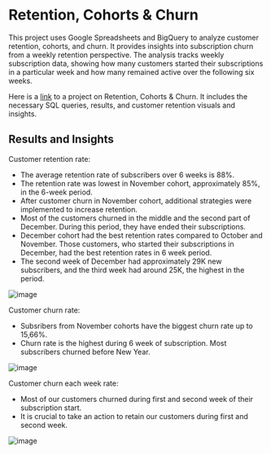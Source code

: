 # Retention, Cohorts & Churn

This project uses Google Spreadsheets and BigQuery to analyze customer retention, cohorts, and churn. It provides insights into subscription churn from a weekly retention perspective. The analysis tracks weekly subscription data, showing how many customers started their subscriptions in a particular week and how many remained active over the following six weeks.

Here is a [link](https://docs.google.com/spreadsheets/d/1hRxGVRxs55Vh-XbRqOsOLSKZ2hQ1pXW9_mohi2iJXSw/edit?usp=sharing) to a project on Retention, Cohorts & Churn. It includes the necessary SQL queries, results, and customer retention visuals and insights.

## Results and Insights

Customer retention rate:
- The average retention rate of subscribers over 6 weeks is 88%.
- The retention rate was lowest in November cohort, approximately 85%, in the 6-week period.
- After customer churn in November cohort, additional strategies were implemented to increase retention.
- Most of the customers churned in the middle and the second part of December. During this period, they have ended their subscriptions. 
- December cohort had the best retention rates compared to October and November. Those customers, who started their subscriptions in December, had the best retention rates in 6 week period.
- The second week of December had approximately 29K new subscribers, and the third week had around 25K, the highest in the period.

![image](https://github.com/user-attachments/assets/8d2cf4f7-ec3e-482a-b9ee-e67f7c5da63b)

Customer churn rate:
- Subsribers from November cohorts have the biggest churn rate up to 15,66%.
- Churn rate is the highest during 6 week of subscription. Most subscribers churned before New Year.

![image](https://github.com/user-attachments/assets/9e572abc-3d40-42f6-851c-e143e43d13eb)

Customer churn each week rate:
- Most of our customers churned during first and second week of their subscription start.
- It is crucial to take an action to retain our customers during first and second week.

![image](https://github.com/user-attachments/assets/4796a67d-da80-4850-bfeb-f32d5bcf11fa)

